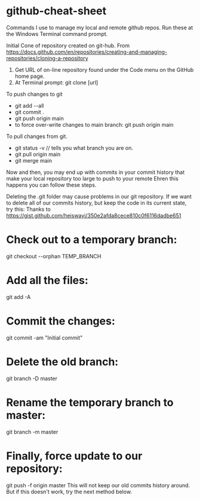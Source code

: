 # github-cheat-sheet
Commands I use to manage my local and remote github repos.  Run these at the Windows Terminal command prompt. 

Initial Cone of repository created on git-hub.  From https://docs.github.com/en/repositories/creating-and-managing-repositories/cloning-a-repository
1. Get URL of on-line  repository found under the Code menu on the GitHub home page. 
2. At Terminal prompt: git clone [url]

To push changes to git
* git add --all
* git commit .
* git push origin main
* to force over-write changes to main branch: git push origin main

To pull changes from git. 
* git status -v // tells you what branch you are on.
* git pull origin main
* git merge main


Now and then, you may end up with commits in your commit history that make your local repository too large to push to your remote  Ehren this happens you can follow these steps.

Deleting the .git folder may cause problems in our git repository. If we want to delete all of our commits history, but keep the code in its current state, try this:
Thanks to https://gist.github.com/heiswayi/350e2afda8cece810c0f6116dadbe651

# Check out to a temporary branch:
git checkout --orphan TEMP_BRANCH

# Add all the files:
git add -A

# Commit the changes:
git commit -am "Initial commit"

# Delete the old branch:
git branch -D master

# Rename the temporary branch to master:
git branch -m master

# Finally, force update to our repository:
git push -f origin master
This will not keep our old commits history around. But if this doesn't work, try the next method below.

